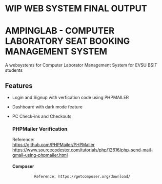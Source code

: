 # WIP WEB SYSTEM FINAL OUTPUT 

# AMPINGLAB - COMPUTER LABORATORY SEAT BOOKING MANAGEMENT SYSTEM
A websystems for Computer Laborator Management System for EVSU BSIT students


## Features
- Login and Signup with verfication code using PHPMAILER
- Dashboard with dark mode feature
- PC Check-ins and Checkouts
  ### PHPMailer Verification
    Reference: <br>
      https://github.com/PHPMailer/PHPMailer <br>
      https://www.sourcecodester.com/tutorials/php/12616/php-send-mail-gmail-using-phpmailer.html
  
    #### Composer
                Reference: https://getcomposer.org/download/
